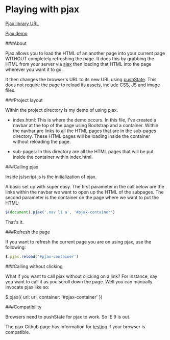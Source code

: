 Playing with pjax
===========

[Pjax library URL](https://github.com/defunkt/jquery-pjax)

[Pjax demo](http://pjax.herokuapp.com/)

###About

Pjax allows you to load the HTML of an another page into your current page WITHOUT completely refreshing the page. It does this by grabbing the HTML from your server via [ajax](http://www.w3schools.com/ajax/) then loading that HTML into the page wherever you want it to go.

It then changes the browser's URL to its new URL using [pushState](https://developer.mozilla.org/en-US/docs/Web/API/History/pushState). This does not require the page to reload its assets, include CSS, JS and image files.

###Project layout

Within the project directory is my demo of using pjax.

* index.html: This is where the demo occurs. In this file, I've created a navbar at the top of the page using Bootstrap and a container. Within the navbar are links to all the HTML pages that are in the sub-pages directory. These HTML pages will be loading inside the container without reloading the page.

* sub-pages: In this directory are all the HTML pages that will be put inside the container within index.html.

###Calling pjax

Inside js/script.js is the initialization of pjax.

A basic set up with super easy. The first parameter in the call below are the links within the navbar we want to open up the HTML of the subpages. The second parameter is the container on the page where we want to put the HTML:

```javascript
$(document).pjax('.nav li a', '#pjax-container')
```

That's it.

###Refresh the page

If you want to refresh the current page you are on using pjax, use the following:

```javascript
$.pjax.reload('#pjax-container')
```


###Calling without clicking

What if you want to call pjax without clicking on a link? For instance, say you want to call it as you scroll down the page. Well you can manually invocate pjax like so:

$.pjax({
	url: url,
	container: '#pjax-container'
})

###Compatibility

Browsers need to pushState for pjax to work. So IE 9 is out.

The pjax Github page has information for [testing](https://github.com/defunkt/jquery-pjax#compatibility) if your browser is compatible.
